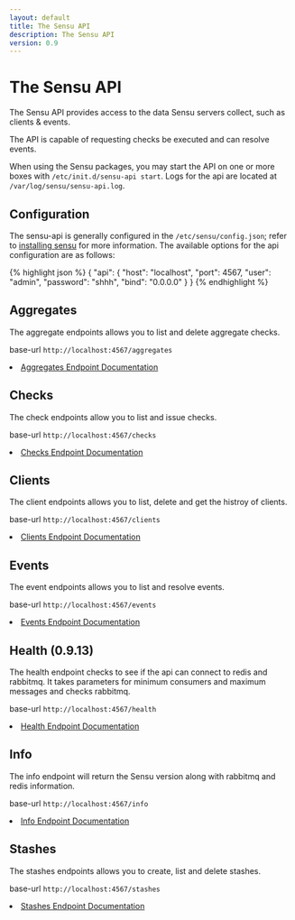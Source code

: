 ```yaml
---
layout: default
title: The Sensu API
description: The Sensu API
version: 0.9
---
```


<div class="page-header">
  <h1>The Sensu API<small></small></h1>
</div>

The Sensu API provides access to the data Sensu servers collect, such as clients & events.

The API is capable of requesting checks be executed and can resolve events.

When using the Sensu packages, you may start the API on one or more boxes with `/etc/init.d/sensu-api start`.  Logs for the api are located at `/var/log/sensu/sensu-api.log`.

## Configuration
The sensu-api is generally configured in the `/etc/sensu/config.json`; refer to <a href="/{{ page.version }}/installing_sensu.html">installing sensu</a> for more information.  The available options for the api configuration are as follows:

{% highlight json %}
{
  "api": {
    "host": "localhost",
    "port": 4567,
    "user": "admin",
    "password": "shhh",
    "bind": "0.0.0.0"
  }
}
{% endhighlight %}

## Aggregates
The aggregate endpoints allows you to list and delete aggregate checks.

base-url `http://localhost:4567/aggregates`
<li><a href="/{{ page.version }}/api/aggregates.html">Aggregates Endpoint Documentation</a></li>

## Checks
The check endpoints allow you to list and issue checks.

base-url `http://localhost:4567/checks`
<li><a href="/{{ page.version }}/api/checks.html">Checks Endpoint Documentation</a></li>

## Clients
The client endpoints allows you to list, delete and get the histroy of clients.

base-url `http://localhost:4567/clients`
<li><a href="/{{ page.version }}/api/clients.html">Clients Endpoint Documentation</a></li>

## Events
The event endpoints allows you to list and resolve events.

base-url `http://localhost:4567/events`
<li><a href="/{{ page.version }}/api/events.html">Events Endpoint Documentation</a></li>

## Health (0.9.13)
The health endpoint checks to see if the api can connect to redis and rabbitmq.  It takes parameters for minimum consumers and maximum messages and checks rabbitmq.

base-url `http://localhost:4567/health`
<li><a href="/{{ page.version }}/api/health.html">Health Endpoint Documentation</a></li>

## Info
The info endpoint will return the Sensu version along with rabbitmq and redis information.

base-url `http://localhost:4567/info`
<li><a href="/{{ page.version }}/api/info.html">Info Endpoint Documentation</a></li>

## Stashes
The stashes endpoints allows you to create, list and delete stashes.

base-url `http://localhost:4567/stashes`
<li><a href="/{{ page.version }}/api/stashes.html">Stashes Endpoint Documentation</a></li>
